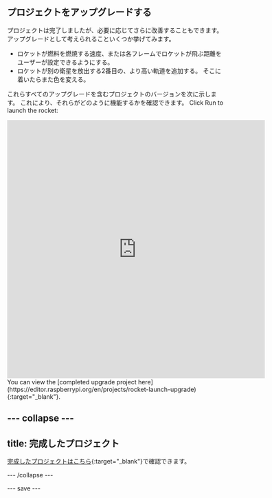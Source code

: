 ## プロジェクトをアップグレードする
プロジェクトは完了しましたが、必要に応じてさらに改善することもできます。 アップグレードとして考えられることいくつか挙げてみます。

 + ロケットが燃料を燃焼する速度、または各フレームでロケットが飛ぶ距離をユーザーが設定できるようにする。
 + ロケットが別の衛星を放出する2番目の、より高い軌道を追加する。 そこに着いたらまた色を変える。

これらすべてのアップグレードを含むプロジェクトのバージョンを次に示します。 これにより、それらがどのように機能するかを確認できます。 Click Run to launch the rocket:

<iframe src="https://editor.raspberrypi.org/en/embed/viewer/rocket-launch-upgrade" width="600" height="600" frameborder="0" marginwidth="0" marginheight="0" allowfullscreen>
</iframe> You can view the [completed upgrade project here](https://editor.raspberrypi.org/en/projects/rocket-launch-upgrade){:target="_blank"}.

--- collapse ---
---
title: 完成したプロジェクト
---

[完成したプロジェクトはこちら](https://trinket.io/python/4ca32fbae4){:target="_blank"}で確認できます。

--- /collapse ---

--- save ---
